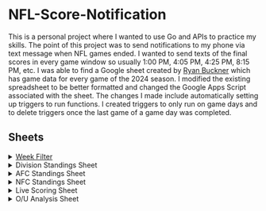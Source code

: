 # NFL-Score-Notification
This is a personal project where I wanted to use Go and APIs to practice my skills. The point of this project was to send notifications to my phone via text message when NFL games ended. I wanted to send texts of the final scores in every game window so usually 1:00 PM, 4:05 PM, 4:25 PM, 8:15 PM, etc. I was able to find a Google sheet created by [Ryan Buckner](https://www.reddit.com/user/ryanbuckner/) which has game data for every game of the 2024 season. I modified the existing spreadsheet to be better formatted and changed the Google Apps Script associated with the sheet. The changes I made include automatically setting up triggers to run functions. I created triggers to only run on game days and to delete triggers once the  last game of a game day was completed.

## Sheets
<details>
  <summary><a href="https://docs.google.com/spreadsheets/d/1YeKmJEr0zGP00ZhgRmVC4gaOet5D2f_UNsF17iOkPGI/edit?pli=1&gid=2012782522#gid=2012782522" target="_blank" rel="noopener noreferrer"> Week Filter </a> </summary>
  
  <img src="https://github.com/user-attachments/assets/e5a03932-ea47-4907-bbc0-22fb0ec7342c" alt="Week Filter Sheet"/>
</details>

<details>
  <summary>Division Standings Sheet</summary>
  <img src="https://github.com/user-attachments/assets/f5e408bb-995b-4a39-af9e-68c0784c93ed" alt="Division Standings Sheet"/>
</details>

<details>
  <summary>AFC Standings Sheet</summary>
  <img src="https://github.com/user-attachments/assets/77d2d40f-0102-403d-a5cc-55de10745518" alt="AFC Standings Sheet"/>
</details>

<details>
  <summary>NFC Standings Sheet</summary>
  <img src="https://github.com/user-attachments/assets/7af5193a-a4a0-4837-90c3-602635bc6dcc" alt="NFC Standings Sheet"/>
</details>

<details>
  <summary>Live Scoring Sheet</summary>
  <img src="https://github.com/user-attachments/assets/63ed3560-3dd1-4474-b205-919a7357bea5" alt="Live Scoring Sheet"/>
</details>

<details>
  <summary>O/U Analysis Sheet</summary>
  <img src="https://github.com/user-attachments/assets/6eb02ceb-bf82-4f1b-9831-f73b29e9c87b" alt="O/U Analysis Sheet"/>
</details>
